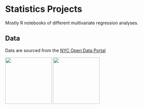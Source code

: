# Statistics Projects
Mostly R notebooks of different multivariate regression analyses.

## Data
Data are sourced from the [NYC Open Data Portal](https://opendata.cityofnewyork.us/)


<img src="https://opendata.cityofnewyork.us/wp-content/themes/opendata-wp/assets/img/nyc-open-data-logo.svg" width="150">

<img src="http://transcendadmissions.com/wp-content/uploads/2017/05/logo-nyu-stern-1.png"  width="150">
